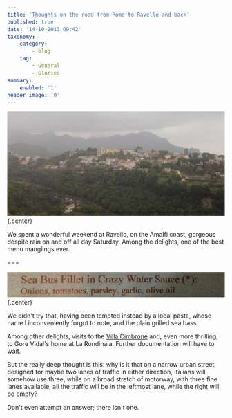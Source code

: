 ```yaml
---
title: 'Thoughts on the road from Rome to Ravello and back'
published: true
date: '14-10-2013 09:42'
taxonomy:
    category:
        - blog
    tag:
        - General
        - Glories
summary:
    enabled: '1'
header_image: '0'
---
```


![Ravello through the rain](ravello1.png){.center} 

We spent a wonderful weekend at Ravello, on the Amalfi coast, gorgeous despite rain on and off all day Saturday. Among the delights, one of the best menu manglings ever.

===

![Menu photo](ravello2.png){.center}

We didn't try that, having been tempted instead by a local pasta, whose name I inconveniently forgot to note, and the plain grilled sea bass.

Among other delights, visits to the [Villa Cimbrone](https://en.wikipedia.org/wiki/Villa_Cimbrone) and, even more thrilling, to Gore Vidal's home at La Rondinaia. Further documentation will have to wait.

But the really deep thought is this: why is it that on a narrow urban street, designed for maybe two lanes of traffic in either direction, Italians will somehow use three, while on a broad stretch of motorway, with three fine lanes available, all the traffic will be in the leftmost lane, while the right will be empty?

Don't even attempt an answer; there isn't one.